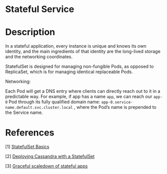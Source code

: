# Stateful Service

# Description

In a stateful application, every instance is unique and knows its own identity, 
and the main ingredients of that identity are the long-lived storage and the networking coordinates.

StatefulSet is designed for managing non-fungible Pods, as opposed to ReplicaSet, which is for managing identical replaceable Pods.

Networking:

Each Pod will get a DNS entry where clients can directly reach out to it in a predictable way. 
For example, if app has a name `app`, we can reach our `app-0` Pod through its fully qualified domain name: 
`app-0.service-name.default.svc.cluster.local` , where the Pod’s name is prepended to the Service name.

# References

[1] [StatefulSet Basics](https://kubernetes.io/docs/tutorials/stateful-application/basic-stateful-set/)

[2] [Deploying Cassandra with a StatefulSet](https://kubernetes.io/docs/tutorials/stateful-application/cassandra/)

[3] [Graceful scaledown of stateful apps](https://medium.com/@marko.luksa/graceful-scaledown-of-stateful-apps-in-kubernetes-2205fc556ba9)